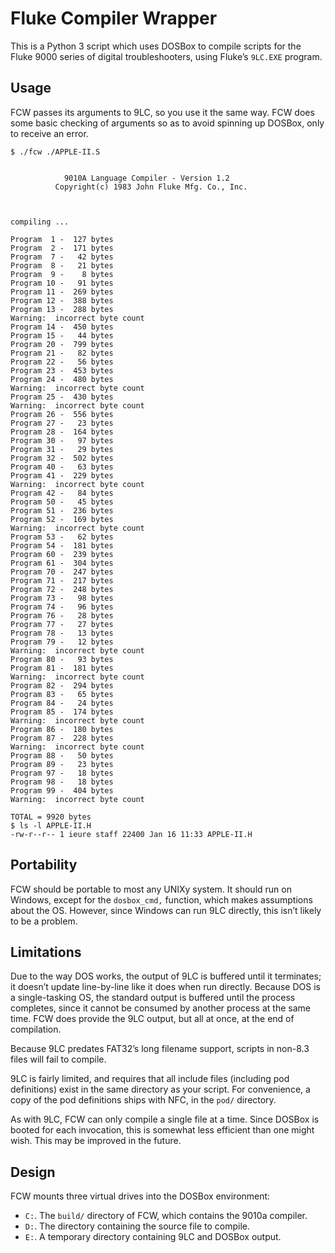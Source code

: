 # Fluke Compiler Wrapper

This is a Python 3 script which uses DOSBox to compile scripts for the
Fluke 9000 series of digital troubleshooters, using Fluke’s `9LC.EXE`
program.

## Usage

FCW passes its arguments to 9LC, so you use it the same way. FCW does
some basic checking of arguments so as to avoid spinning up DOSBox,
only to receive an error.

```
$ ./fcw ./APPLE-II.S


            9010A Language Compiler - Version 1.2
          Copyright(c) 1983 John Fluke Mfg. Co., Inc.



compiling ...

Program  1 -  127 bytes
Program  2 -  171 bytes
Program  7 -   42 bytes
Program  8 -   21 bytes
Program  9 -    8 bytes
Program 10 -   91 bytes
Program 11 -  269 bytes
Program 12 -  388 bytes
Program 13 -  288 bytes
Warning:  incorrect byte count
Program 14 -  450 bytes
Program 15 -   44 bytes
Program 20 -  799 bytes
Program 21 -   82 bytes
Program 22 -   56 bytes
Program 23 -  453 bytes
Program 24 -  480 bytes
Warning:  incorrect byte count
Program 25 -  430 bytes
Warning:  incorrect byte count
Program 26 -  556 bytes
Program 27 -   23 bytes
Program 28 -  164 bytes
Program 30 -   97 bytes
Program 31 -   29 bytes
Program 32 -  502 bytes
Program 40 -   63 bytes
Program 41 -  229 bytes
Warning:  incorrect byte count
Program 42 -   84 bytes
Program 50 -   45 bytes
Program 51 -  236 bytes
Program 52 -  169 bytes
Warning:  incorrect byte count
Program 53 -   62 bytes
Program 54 -  181 bytes
Program 60 -  239 bytes
Program 61 -  304 bytes
Program 70 -  247 bytes
Program 71 -  217 bytes
Program 72 -  248 bytes
Program 73 -   98 bytes
Program 74 -   96 bytes
Program 76 -   28 bytes
Program 77 -   27 bytes
Program 78 -   13 bytes
Program 79 -   12 bytes
Warning:  incorrect byte count
Program 80 -   93 bytes
Program 81 -  181 bytes
Warning:  incorrect byte count
Program 82 -  294 bytes
Program 83 -   65 bytes
Program 84 -   24 bytes
Program 85 -  174 bytes
Warning:  incorrect byte count
Program 86 -  180 bytes
Program 87 -  228 bytes
Warning:  incorrect byte count
Program 88 -   50 bytes
Program 89 -   23 bytes
Program 97 -   18 bytes
Program 98 -   18 bytes
Program 99 -  404 bytes
Warning:  incorrect byte count

TOTAL = 9920 bytes
$ ls -l APPLE-II.H
-rw-r--r-- 1 ieure staff 22400 Jan 16 11:33 APPLE-II.H
```

## Portability

FCW should be portable to most any UNIXy system. It should run on
Windows, except for the `dosbox_cmd,` function, which makes
assumptions about the OS. However, since Windows can run 9LC directly,
this isn’t likely to be a problem.

## Limitations

Due to the way DOS works, the output of 9LC is buffered until it
terminates; it doesn’t update line-by-line like it does when run
directly. Because DOS is a single-tasking OS, the standard output is
buffered until the process completes, since it cannot be consumed by
another process at the same time. FCW does provide the 9LC output, but all at once, at the end of compilation.

Because 9LC predates FAT32’s long filename support, scripts in non-8.3
files will fail to compile.

9LC is fairly limited, and requires that all include files (including
pod definitions) exist in the same directory as your script. For
convenience, a copy of the pod definitions ships with NFC, in the
`pod/` directory.

As with 9LC, FCW can only compile a single file at a time. Since
DOSBox is booted for each invocation, this is somewhat less efficient
than one might wish. This may be improved in the future.

## Design

FCW mounts three virtual drives into the DOSBox environment:

 - `C:`. The `build/` directory of FCW, which contains the
   9010a compiler.
 - `D:`. The directory containing the source file to compile.
 - `E:`. A temporary directory containing 9LC and DOSBox output.

